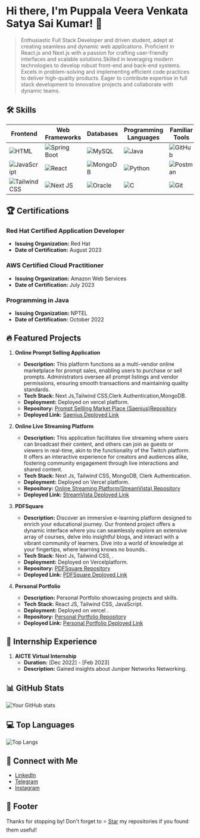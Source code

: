<!-- Your Name or Project Title -->
# Hi there, I'm Puppala Veera Venkata Satya Sai Kumar! 👋
<!-- Brief Description -->
>Enthusiastic Full Stack Developer and driven student, adept at creating seamless and dynamic web applications. Proficient in React.js and Next.js with a passion for crafting user-friendly interfaces and scalable solutions.Skilled in leveraging modern technologies to develop robust front-end and back-end systems. Excels in problem-solving and implementing efficient code practices to deliver high-quality products. Eager to contribute expertise in full stack development to innovative projects and collaborate with dynamic teams.

<!-- Skills -->
## 🛠️ Skills
| Frontend | Web Frameworks | Databases | Programming Languages | Familiar Tools | IDEs |
|----------|----------------|-----------|-----------------------|----------------|------|
| ![HTML](https://github.com/R-Venkat-Kalyan/Kalyan959/assets/110080245/b36aee95-b275-4238-8f97-1d5dc9942226) | ![Spring Boot](https://github.com/R-Venkat-Kalyan/Kalyan959/assets/110080245/7b886cc8-bcef-454c-ad0c-16412d8e191e) | ![MySQL](https://github.com/R-Venkat-Kalyan/Kalyan959/assets/110080245/072f7e60-2ce2-43b1-a269-befc186ee5b6) | ![Java](https://github.com/R-Venkat-Kalyan/Kalyan959/assets/110080245/8cb0e319-9679-4462-8335-701874af7289) | ![GitHub](https://uxwing.com/wp-content/themes/uxwing/download/brands-and-social-media/github-icon.svg) | ![Eclipse]([https://img.icons8.com/?size=50&id=w1uD6vtDitjr&format=png](https://img.icons8.com/?size=50&id=64ZDmgB9Ew9X&format=png)) |
| ![JavaScript](https://cdn4.iconfinder.com/data/icons/logos-and-brands/512/187_Js_logo_logos-64.png) | ![React](https://cdn4.iconfinder.com/data/icons/logos-3/600/React.js_logo-128.png) | ![MongoDB](https://github.com/R-Venkat-Kalyan/Kalyan959/assets/110080245/95920bed-892d-444f-b29b-3a858658e759) | ![Python](https://github.com/R-Venkat-Kalyan/Kalyan959/assets/110080245/b91224db-d3ab-4a27-8d86-1a1c247da83a) | ![Postman](https://github.com/R-Venkat-Kalyan/Kalyan959/assets/110080245/8cb81023-3c28-44b5-b9c0-5a5ad4e868d8) | ![VS Code](https://github.com/R-Venkat-Kalyan/Kalyan959/assets/110080245/36cb29ea-dbad-4b76-8654-2bc7c63c9efc) |
| ![Tailwind CSS](https://img.icons8.com/?size=48&id=x7XMNGh2vdqA&format=png) | ![Next JS](https://seeklogo.com/images/N/next-js-icon-logo-EE302D5DBD-seeklogo.com.png) | ![Oracle](https://github.com/R-Venkat-Kalyan/Kalyan959/assets/110080245/def3e749-c5e5-4465-a1e0-8c085348dde7) | ![C](https://github.com/R-Venkat-Kalyan/Kalyan959/assets/110080245/bb6edf12-d57c-4948-838c-11c98f8d4bb7) | ![Git](https://github.com/R-Venkat-Kalyan/Kalyan959/assets/110080245/38e2b01b-a5bc-4704-9880-e20e78fa2b91) | ![PyCharm](https://github.com/R-Venkat-Kalyan/Kalyan959/assets/110080245/7dd63f9d-480d-4088-9295-f38d767995fc) |

## 🏆 Certifications

### Red Hat Certified Application Developer
- **Issuing Organization:** Red Hat
- **Date of Certification:** August 2023
  
### AWS Certified Cloud Practitioner
- **Issuing Organization:** Amazon Web Services
- **Date of Certification:** July 2023

### Programming in Java 
- **Issuing Organization:** NPTEL
- **Date of Certification:** October 2022



<!-- Featured Projects -->
## 🔥 Featured Projects
1. **Online Prompt Selling Application**
   - **Description:** This platform functions as a multi-vendor online marketplace for prompt sales, enabling users to purchase or sell prompts. Administrators oversee all prompt listings and vendor permissions, ensuring smooth transactions and maintaining quality standards.
   - **Tech Stack:** Next Js,Tailwind CSS,Clerk Authentication,MongoDB.
   - **Deployment:** Deployed on vercel platform.
   - **Repository:** [Prompt Sellling Market Place (Saenius)Repository](https://github.com/saekumar/ai-prompt)
   - **Deployed Link:** [Saenius Deployed Link](https://saenius.vercel.app)
   
2. **Online Live Streaming Platform**
   - **Description:** This application facilitates live streaming where users can broadcast their content, and others can join as guests or viewers in real-time, akin to the functionality of the Twitch platform. It offers an interactive experience for creators and audiences alike, fostering community engagement through live interactions and shared content.
   - **Tech Stack:** Next Js, Tailwind CSS, MongoDB, Clerk Authentication.
   - **Deployment:** Deployed on Vercel platform.
   - **Repository:** [Online Streaming Platform(StreamVista) Repository](https://github.com/saekumar/online-streaming-platform)
   - **Deployed Link:** [StreamVista Deployed Link]()

3. **PDFSquare**
   - **Description:** Discover an immersive e-learning platform designed to enrich your educational journey. Our frontend project offers a dynamic interface where you can seamlessly explore an extensive array of courses, delve into insightful blogs, and interact with a vibrant community of learners. Dive into a world of knowledge at your fingertips, where learning knows no bounds..
   - **Tech Stack:** Next Js, Tailwind CSS, .
   - **Deployment:** Deployed on Vercelplatform.
   - **Repository:** [PDFSquare Repository](https://github.com/saekumar/E-Learning-Next-Js)
   - **Deployed Link:** [PDFSquare Deployed Link](https://e-learning-next-js.vercel.app/)

4. **Personal Portfolio**
   - **Description:** Personal Portfolio showcasing projects and skills.
   - **Tech Stack:** React JS, Tailwind CSS, JavaScript.
   - **Deployment:** Deployed on vercel .
   - **Repository:** [Personal Portfolio Repository](https://github.com/saekumar/Portfolio)
   - **Deployed Link:** [Personal Portfolio Deployed Link](https://saikumar-portfolio.vercel.app)

<!-- Internship Experience -->
## 🚀 Internship Experience
1. **AICTE Virtual Internship**
   - **Duration:** [Dec 2022] - [Feb 2023]
   - **Description:** Gained insights about Juniper Networks Networking.





<!-- GitHub Stats -->
## 📊 GitHub Stats
![Your GitHub stats](https://github-readme-stats.vercel.app/api?username=saekumar&show_icons=true&theme=radical)

<!-- Top Languages -->
## 💻 Top Languages
![Top Langs](https://github-readme-stats.vercel.app/api/top-langs/?username=saekumar&layout=compact&theme=radical)

<!-- Connect with Me -->
## 🌟 Connect with Me
- <a href="https://www.linkedin.com/in/saikumar-puppala-009019234//" target="_blank">LinkedIn</a>
- <a href="https://t.me/+807414973" target="_blank">Telegram</a>
- <a href="https://www.instagram.com/saii___kumar/" target="_blank">Instagram</a>


<!-- Footer -->
## 📝 Footer
Thanks for stopping by! Don't forget to ⭐️ [Star](https://github.com/saekumar) my repositories if you found them useful!
